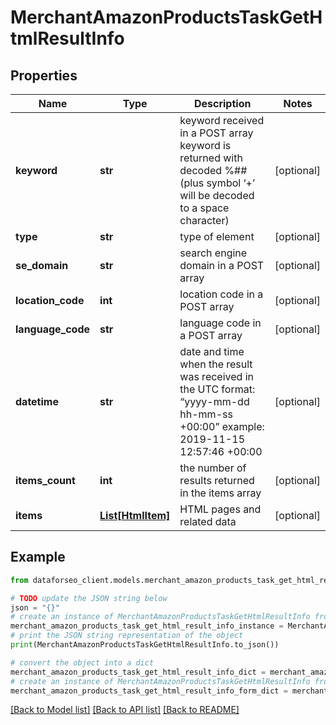 # MerchantAmazonProductsTaskGetHtmlResultInfo


## Properties

Name | Type | Description | Notes
------------ | ------------- | ------------- | -------------
**keyword** | **str** | keyword received in a POST array keyword is returned with decoded %## (plus symbol ‘+’ will be decoded to a space character) | [optional] 
**type** | **str** | type of element | [optional] 
**se_domain** | **str** | search engine domain in a POST array | [optional] 
**location_code** | **int** | location code in a POST array | [optional] 
**language_code** | **str** | language code in a POST array | [optional] 
**datetime** | **str** | date and time when the result was received in the UTC format: “yyyy-mm-dd hh-mm-ss +00:00” example: 2019-11-15 12:57:46 +00:00 | [optional] 
**items_count** | **int** | the number of results returned in the items array | [optional] 
**items** | [**List[HtmlItem]**](HtmlItem.md) | HTML pages and related data | [optional] 

## Example

```python
from dataforseo_client.models.merchant_amazon_products_task_get_html_result_info import MerchantAmazonProductsTaskGetHtmlResultInfo

# TODO update the JSON string below
json = "{}"
# create an instance of MerchantAmazonProductsTaskGetHtmlResultInfo from a JSON string
merchant_amazon_products_task_get_html_result_info_instance = MerchantAmazonProductsTaskGetHtmlResultInfo.from_json(json)
# print the JSON string representation of the object
print(MerchantAmazonProductsTaskGetHtmlResultInfo.to_json())

# convert the object into a dict
merchant_amazon_products_task_get_html_result_info_dict = merchant_amazon_products_task_get_html_result_info_instance.to_dict()
# create an instance of MerchantAmazonProductsTaskGetHtmlResultInfo from a dict
merchant_amazon_products_task_get_html_result_info_form_dict = merchant_amazon_products_task_get_html_result_info.from_dict(merchant_amazon_products_task_get_html_result_info_dict)
```
[[Back to Model list]](../README.md#documentation-for-models) [[Back to API list]](../README.md#documentation-for-api-endpoints) [[Back to README]](../README.md)


